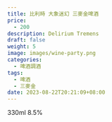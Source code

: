 ```yaml
---
title: 比利時 大象迷幻 三麥金啤酒
price:
  - 200
description: Delirium Tremens
draft: false
weight: 5
image: images/wine-party.png
categories:
  - 啤酒調酒
tags:
  - 啤酒
  - 三麥金
date: 2023-08-22T20:21:09+08:00
---
```

 330ml 8.5%